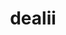 ---
title: "dealii"
layout: cache
categories: [package, develop]
meta: {"versions": ["9.6.0"], "compilers": ["gcc@=11.4.0", "oneapi@=2024.2.1"], "oss": ["ubuntu22.04"], "platforms": ["linux"], "targets": ["x86_64_v3"], "stacks": ["e4s", "e4s-oneapi", "root"], "num_specs": 31, "num_specs_by_stack": {"root": 31, "e4s": 15, "e4s-oneapi": 16}}
spec_details: [{"hash": "alebirecnnfdmjqcsvifcn5mfcuyss72", "compiler": "gcc@=11.4.0", "versions": ["9.6.0"], "os": "ubuntu22.04", "platform": "linux", "target": "x86_64_v3", "variants": ["+adol-c", "+arborx", "+arpack", "+assimp", "build_system=cmake", "build_type=DebugRelease", "+cgal", "~complex", "~cuda", "cxxstd=17", "~doc", "+examples", "+examples_compile", "generator=make", "+ginkgo", "+gmsh", "+gsl", "+hdf5", "~int64", "~ipo", "+kokkos", "+metis", "+mpi", "+muparser", "~nanoflann", "~netcdf", "~oce", "+opencascade", "~optflags", "+p4est", "+petsc", "+platform-introspection", "~python", "+scalapack", "+simplex", "+slepc", "+sundials", "+symengine", "+taskflow", "+threads", "+trilinos", "~vtk"], "stacks": ["root", "e4s"], "size": "-", "tarball": "https://binaries.spack.io/develop/build_cache/linux-ubuntu22.04-x86_64_v3/gcc-11.4.0/dealii-9.6.0/linux-ubuntu22.04-x86_64_v3-gcc-11.4.0-dealii-9.6.0-alebirecnnfdmjqcsvifcn5mfcuyss72.spack"}, {"hash": "b7alct7iraul33hihtcbjh6xvxjcc4rh", "compiler": "gcc@=11.4.0", "versions": ["9.6.0"], "os": "ubuntu22.04", "platform": "linux", "target": "x86_64_v3", "variants": ["+adol-c", "+arborx", "+arpack", "+assimp", "build_system=cmake", "build_type=DebugRelease", "+cgal", "~complex", "~cuda", "cxxstd=17", "~doc", "+examples", "+examples_compile", "generator=make", "+ginkgo", "+gmsh", "+gsl", "+hdf5", "~int64", "~ipo", "+kokkos", "+metis", "+mpi", "+muparser", "~nanoflann", "~netcdf", "~oce", "+opencascade", "~optflags", "+p4est", "+petsc", "+platform-introspection", "~python", "+scalapack", "+simplex", "+slepc", "+sundials", "+symengine", "+taskflow", "+threads", "+trilinos", "~vtk"], "stacks": ["root", "e4s"], "size": "-", "tarball": "https://binaries.spack.io/develop/build_cache/linux-ubuntu22.04-x86_64_v3/gcc-11.4.0/dealii-9.6.0/linux-ubuntu22.04-x86_64_v3-gcc-11.4.0-dealii-9.6.0-b7alct7iraul33hihtcbjh6xvxjcc4rh.spack"}, {"hash": "esapkthuvj57sy7k73h5yhfvmzywpm6o", "compiler": "gcc@=11.4.0", "versions": ["9.6.0"], "os": "ubuntu22.04", "platform": "linux", "target": "x86_64_v3", "variants": ["+adol-c", "+arborx", "+arpack", "+assimp", "build_system=cmake", "build_type=DebugRelease", "+cgal", "~complex", "~cuda", "cxxstd=17", "~doc", "+examples", "+examples_compile", "generator=make", "+ginkgo", "+gmsh", "+gsl", "+hdf5", "~int64", "~ipo", "+kokkos", "+metis", "+mpi", "+muparser", "~nanoflann", "~netcdf", "~oce", "+opencascade", "~optflags", "+p4est", "+petsc", "+platform-introspection", "~python", "+scalapack", "+simplex", "+slepc", "+sundials", "+symengine", "+taskflow", "+threads", "+trilinos", "~vtk"], "stacks": ["root", "e4s"], "size": "-", "tarball": "https://binaries.spack.io/develop/build_cache/linux-ubuntu22.04-x86_64_v3/gcc-11.4.0/dealii-9.6.0/linux-ubuntu22.04-x86_64_v3-gcc-11.4.0-dealii-9.6.0-esapkthuvj57sy7k73h5yhfvmzywpm6o.spack"}, {"hash": "exfil7z5dhnpf6hy6hr3fy2j24v6otwq", "compiler": "gcc@=11.4.0", "versions": ["9.6.0"], "os": "ubuntu22.04", "platform": "linux", "target": "x86_64_v3", "variants": ["+adol-c", "+arborx", "+arpack", "+assimp", "build_system=cmake", "build_type=DebugRelease", "+cgal", "~complex", "~cuda", "cxxstd=17", "~doc", "+examples", "+examples_compile", "generator=make", "+ginkgo", "+gmsh", "+gsl", "+hdf5", "~int64", "~ipo", "+kokkos", "+metis", "+mpi", "+muparser", "~nanoflann", "~netcdf", "~oce", "+opencascade", "~optflags", "+p4est", "+petsc", "+platform-introspection", "~python", "+scalapack", "+simplex", "+slepc", "+sundials", "+symengine", "+taskflow", "+threads", "+trilinos", "~vtk"], "stacks": ["root", "e4s"], "size": "-", "tarball": "https://binaries.spack.io/develop/build_cache/linux-ubuntu22.04-x86_64_v3/gcc-11.4.0/dealii-9.6.0/linux-ubuntu22.04-x86_64_v3-gcc-11.4.0-dealii-9.6.0-exfil7z5dhnpf6hy6hr3fy2j24v6otwq.spack"}, {"hash": "eyjkz4ejwu2tydrmsxlzu6h3p2eosomi", "compiler": "gcc@=11.4.0", "versions": ["9.6.0"], "os": "ubuntu22.04", "platform": "linux", "target": "x86_64_v3", "variants": ["+adol-c", "+arborx", "+arpack", "+assimp", "build_system=cmake", "build_type=DebugRelease", "+cgal", "~complex", "~cuda", "cxxstd=17", "~doc", "+examples", "+examples_compile", "generator=make", "+ginkgo", "+gmsh", "+gsl", "+hdf5", "~int64", "~ipo", "+kokkos", "+metis", "+mpi", "+muparser", "~nanoflann", "~netcdf", "~oce", "+opencascade", "~optflags", "+p4est", "+petsc", "+platform-introspection", "~python", "+scalapack", "+simplex", "+slepc", "+sundials", "+symengine", "+taskflow", "+threads", "+trilinos", "~vtk"], "stacks": ["root", "e4s"], "size": "-", "tarball": "https://binaries.spack.io/develop/build_cache/linux-ubuntu22.04-x86_64_v3/gcc-11.4.0/dealii-9.6.0/linux-ubuntu22.04-x86_64_v3-gcc-11.4.0-dealii-9.6.0-eyjkz4ejwu2tydrmsxlzu6h3p2eosomi.spack"}, {"hash": "hwzvi7gjfbhqmg7ktvjwevboiqwddvxn", "compiler": "gcc@=11.4.0", "versions": ["9.6.0"], "os": "ubuntu22.04", "platform": "linux", "target": "x86_64_v3", "variants": ["+adol-c", "+arborx", "+arpack", "+assimp", "build_system=cmake", "build_type=DebugRelease", "+cgal", "~complex", "~cuda", "cxxstd=17", "~doc", "+examples", "+examples_compile", "generator=make", "+ginkgo", "+gmsh", "+gsl", "+hdf5", "~int64", "~ipo", "+kokkos", "+metis", "+mpi", "+muparser", "~nanoflann", "~netcdf", "~oce", "+opencascade", "~optflags", "+p4est", "+petsc", "+platform-introspection", "~python", "+scalapack", "+simplex", "+slepc", "+sundials", "+symengine", "+taskflow", "+threads", "+trilinos", "~vtk"], "stacks": ["root", "e4s"], "size": "-", "tarball": "https://binaries.spack.io/develop/build_cache/linux-ubuntu22.04-x86_64_v3/gcc-11.4.0/dealii-9.6.0/linux-ubuntu22.04-x86_64_v3-gcc-11.4.0-dealii-9.6.0-hwzvi7gjfbhqmg7ktvjwevboiqwddvxn.spack"}, {"hash": "j3emnoexq4apy4wsiowyyq2n3tqpolbs", "compiler": "gcc@=11.4.0", "versions": ["9.6.0"], "os": "ubuntu22.04", "platform": "linux", "target": "x86_64_v3", "variants": ["+adol-c", "+arborx", "+arpack", "+assimp", "build_system=cmake", "build_type=DebugRelease", "+cgal", "~complex", "~cuda", "cxxstd=17", "~doc", "+examples", "+examples_compile", "generator=make", "+ginkgo", "+gmsh", "+gsl", "+hdf5", "~int64", "~ipo", "+kokkos", "+metis", "+mpi", "+muparser", "~nanoflann", "~netcdf", "~oce", "+opencascade", "~optflags", "+p4est", "+petsc", "+platform-introspection", "~python", "+scalapack", "+simplex", "+slepc", "+sundials", "+symengine", "+taskflow", "+threads", "+trilinos", "~vtk"], "stacks": ["root", "e4s"], "size": "-", "tarball": "https://binaries.spack.io/develop/build_cache/linux-ubuntu22.04-x86_64_v3/gcc-11.4.0/dealii-9.6.0/linux-ubuntu22.04-x86_64_v3-gcc-11.4.0-dealii-9.6.0-j3emnoexq4apy4wsiowyyq2n3tqpolbs.spack"}, {"hash": "jrglxczb7lxubf6fabh2urxyjkz3tler", "compiler": "gcc@=11.4.0", "versions": ["9.6.0"], "os": "ubuntu22.04", "platform": "linux", "target": "x86_64_v3", "variants": ["+adol-c", "+arborx", "+arpack", "+assimp", "build_system=cmake", "build_type=DebugRelease", "+cgal", "~complex", "~cuda", "cxxstd=17", "~doc", "+examples", "+examples_compile", "generator=make", "+ginkgo", "+gmsh", "+gsl", "+hdf5", "~int64", "~ipo", "+kokkos", "+metis", "+mpi", "+muparser", "~nanoflann", "~netcdf", "~oce", "+opencascade", "~optflags", "+p4est", "+petsc", "+platform-introspection", "~python", "+scalapack", "+simplex", "+slepc", "+sundials", "+symengine", "+taskflow", "+threads", "+trilinos", "~vtk"], "stacks": ["root", "e4s"], "size": "-", "tarball": "https://binaries.spack.io/develop/build_cache/linux-ubuntu22.04-x86_64_v3/gcc-11.4.0/dealii-9.6.0/linux-ubuntu22.04-x86_64_v3-gcc-11.4.0-dealii-9.6.0-jrglxczb7lxubf6fabh2urxyjkz3tler.spack"}, {"hash": "jwfk2jroyrl56mi77u3d22ivjxkr3ba3", "compiler": "gcc@=11.4.0", "versions": ["9.6.0"], "os": "ubuntu22.04", "platform": "linux", "target": "x86_64_v3", "variants": ["+adol-c", "+arborx", "+arpack", "+assimp", "build_system=cmake", "build_type=DebugRelease", "+cgal", "~complex", "~cuda", "cxxstd=17", "~doc", "+examples", "+examples_compile", "generator=make", "+ginkgo", "+gmsh", "+gsl", "+hdf5", "~int64", "~ipo", "+kokkos", "+metis", "+mpi", "+muparser", "~nanoflann", "~netcdf", "~oce", "+opencascade", "~optflags", "+p4est", "+petsc", "+platform-introspection", "~python", "+scalapack", "+simplex", "+slepc", "+sundials", "+symengine", "+taskflow", "+threads", "+trilinos", "~vtk"], "stacks": ["root", "e4s"], "size": "-", "tarball": "https://binaries.spack.io/develop/build_cache/linux-ubuntu22.04-x86_64_v3/gcc-11.4.0/dealii-9.6.0/linux-ubuntu22.04-x86_64_v3-gcc-11.4.0-dealii-9.6.0-jwfk2jroyrl56mi77u3d22ivjxkr3ba3.spack"}, {"hash": "pl6gecsjni3eheti3oerwgvh66t4qqhj", "compiler": "gcc@=11.4.0", "versions": ["9.6.0"], "os": "ubuntu22.04", "platform": "linux", "target": "x86_64_v3", "variants": ["+adol-c", "+arborx", "+arpack", "+assimp", "build_system=cmake", "build_type=DebugRelease", "+cgal", "~complex", "~cuda", "cxxstd=17", "~doc", "+examples", "+examples_compile", "generator=make", "+ginkgo", "+gmsh", "+gsl", "+hdf5", "~int64", "~ipo", "+kokkos", "+metis", "+mpi", "+muparser", "~nanoflann", "~netcdf", "~oce", "+opencascade", "~optflags", "+p4est", "+petsc", "+platform-introspection", "~python", "+scalapack", "+simplex", "+slepc", "+sundials", "+symengine", "+taskflow", "+threads", "+trilinos", "~vtk"], "stacks": ["root", "e4s"], "size": "-", "tarball": "https://binaries.spack.io/develop/build_cache/linux-ubuntu22.04-x86_64_v3/gcc-11.4.0/dealii-9.6.0/linux-ubuntu22.04-x86_64_v3-gcc-11.4.0-dealii-9.6.0-pl6gecsjni3eheti3oerwgvh66t4qqhj.spack"}, {"hash": "qg6xnhivz7dzvevowcnhn5a6jloogsls", "compiler": "gcc@=11.4.0", "versions": ["9.6.0"], "os": "ubuntu22.04", "platform": "linux", "target": "x86_64_v3", "variants": ["+adol-c", "+arborx", "+arpack", "+assimp", "build_system=cmake", "build_type=DebugRelease", "+cgal", "~complex", "~cuda", "cxxstd=17", "~doc", "+examples", "+examples_compile", "generator=make", "+ginkgo", "+gmsh", "+gsl", "+hdf5", "~int64", "~ipo", "+kokkos", "+metis", "+mpi", "+muparser", "~nanoflann", "~netcdf", "~oce", "+opencascade", "~optflags", "+p4est", "+petsc", "+platform-introspection", "~python", "+scalapack", "+simplex", "+slepc", "+sundials", "+symengine", "+taskflow", "+threads", "+trilinos", "~vtk"], "stacks": ["root", "e4s"], "size": "-", "tarball": "https://binaries.spack.io/develop/build_cache/linux-ubuntu22.04-x86_64_v3/gcc-11.4.0/dealii-9.6.0/linux-ubuntu22.04-x86_64_v3-gcc-11.4.0-dealii-9.6.0-qg6xnhivz7dzvevowcnhn5a6jloogsls.spack"}, {"hash": "qptuuxxb2z6qweahys4h2zpj66vrv2xo", "compiler": "gcc@=11.4.0", "versions": ["9.6.0"], "os": "ubuntu22.04", "platform": "linux", "target": "x86_64_v3", "variants": ["+adol-c", "+arborx", "+arpack", "+assimp", "build_system=cmake", "build_type=DebugRelease", "+cgal", "~complex", "~cuda", "cxxstd=17", "~doc", "+examples", "+examples_compile", "generator=make", "+ginkgo", "+gmsh", "+gsl", "+hdf5", "~int64", "~ipo", "+kokkos", "+metis", "+mpi", "+muparser", "~nanoflann", "~netcdf", "~oce", "+opencascade", "~optflags", "+p4est", "+petsc", "+platform-introspection", "~python", "+scalapack", "+simplex", "+slepc", "+sundials", "+symengine", "+taskflow", "+threads", "+trilinos", "~vtk"], "stacks": ["root", "e4s"], "size": "-", "tarball": "https://binaries.spack.io/develop/build_cache/linux-ubuntu22.04-x86_64_v3/gcc-11.4.0/dealii-9.6.0/linux-ubuntu22.04-x86_64_v3-gcc-11.4.0-dealii-9.6.0-qptuuxxb2z6qweahys4h2zpj66vrv2xo.spack"}, {"hash": "rbtypvwb5e7v44uacuem5whfruxngxh5", "compiler": "gcc@=11.4.0", "versions": ["9.6.0"], "os": "ubuntu22.04", "platform": "linux", "target": "x86_64_v3", "variants": ["+adol-c", "+arborx", "+arpack", "+assimp", "build_system=cmake", "build_type=DebugRelease", "+cgal", "~complex", "~cuda", "cxxstd=17", "~doc", "+examples", "+examples_compile", "generator=make", "+ginkgo", "+gmsh", "+gsl", "+hdf5", "~int64", "~ipo", "+kokkos", "+metis", "+mpi", "+muparser", "~nanoflann", "~netcdf", "~oce", "+opencascade", "~optflags", "+p4est", "+petsc", "+platform-introspection", "~python", "+scalapack", "+simplex", "+slepc", "+sundials", "+symengine", "+taskflow", "+threads", "+trilinos", "~vtk"], "stacks": ["root", "e4s"], "size": "-", "tarball": "https://binaries.spack.io/develop/build_cache/linux-ubuntu22.04-x86_64_v3/gcc-11.4.0/dealii-9.6.0/linux-ubuntu22.04-x86_64_v3-gcc-11.4.0-dealii-9.6.0-rbtypvwb5e7v44uacuem5whfruxngxh5.spack"}, {"hash": "rzx2xzaepghsb3kgzwr4slsppfyjd7fn", "compiler": "gcc@=11.4.0", "versions": ["9.6.0"], "os": "ubuntu22.04", "platform": "linux", "target": "x86_64_v3", "variants": ["+adol-c", "+arborx", "+arpack", "+assimp", "build_system=cmake", "build_type=DebugRelease", "+cgal", "~complex", "~cuda", "cxxstd=17", "~doc", "+examples", "+examples_compile", "generator=make", "+ginkgo", "+gmsh", "+gsl", "+hdf5", "~int64", "~ipo", "+kokkos", "+metis", "+mpi", "+muparser", "~nanoflann", "~netcdf", "~oce", "+opencascade", "~optflags", "+p4est", "+petsc", "+platform-introspection", "~python", "+scalapack", "+simplex", "+slepc", "+sundials", "+symengine", "+taskflow", "+threads", "+trilinos", "~vtk"], "stacks": ["root", "e4s"], "size": "-", "tarball": "https://binaries.spack.io/develop/build_cache/linux-ubuntu22.04-x86_64_v3/gcc-11.4.0/dealii-9.6.0/linux-ubuntu22.04-x86_64_v3-gcc-11.4.0-dealii-9.6.0-rzx2xzaepghsb3kgzwr4slsppfyjd7fn.spack"}, {"hash": "wuxvpkqsnt4hlhd5gthwoedghy7xqurf", "compiler": "gcc@=11.4.0", "versions": ["9.6.0"], "os": "ubuntu22.04", "platform": "linux", "target": "x86_64_v3", "variants": ["+adol-c", "+arborx", "+arpack", "+assimp", "build_system=cmake", "build_type=DebugRelease", "+cgal", "~complex", "~cuda", "cxxstd=17", "~doc", "+examples", "+examples_compile", "generator=make", "+ginkgo", "+gmsh", "+gsl", "+hdf5", "~int64", "~ipo", "+kokkos", "+metis", "+mpi", "+muparser", "~nanoflann", "~netcdf", "~oce", "+opencascade", "~optflags", "+p4est", "+petsc", "+platform-introspection", "~python", "+scalapack", "+simplex", "+slepc", "+sundials", "+symengine", "+taskflow", "+threads", "+trilinos", "~vtk"], "stacks": ["root", "e4s"], "size": "-", "tarball": "https://binaries.spack.io/develop/build_cache/linux-ubuntu22.04-x86_64_v3/gcc-11.4.0/dealii-9.6.0/linux-ubuntu22.04-x86_64_v3-gcc-11.4.0-dealii-9.6.0-wuxvpkqsnt4hlhd5gthwoedghy7xqurf.spack"}, {"hash": "3dj5qeiwcjclb4u4qhazmsr45vkw5k5p", "compiler": "oneapi@=2024.2.1", "versions": ["9.6.0"], "os": "ubuntu22.04", "platform": "linux", "target": "x86_64_v3", "variants": ["+adol-c", "+arborx", "+arpack", "+assimp", "build_system=cmake", "build_type=DebugRelease", "+cgal", "~complex", "~cuda", "cxxstd=17", "~doc", "+examples", "+examples_compile", "generator=make", "+ginkgo", "+gmsh", "+gsl", "+hdf5", "~int64", "~ipo", "+kokkos", "+metis", "+mpi", "+muparser", "~nanoflann", "~netcdf", "~oce", "+opencascade", "~optflags", "+p4est", "+petsc", "+platform-introspection", "~python", "+scalapack", "+simplex", "+slepc", "+sundials", "+symengine", "~taskflow", "+threads", "+trilinos", "~vtk"], "stacks": ["root", "e4s-oneapi"], "size": "-", "tarball": "https://binaries.spack.io/develop/build_cache/linux-ubuntu22.04-x86_64_v3/oneapi-2024.2.1/dealii-9.6.0/linux-ubuntu22.04-x86_64_v3-oneapi-2024.2.1-dealii-9.6.0-3dj5qeiwcjclb4u4qhazmsr45vkw5k5p.spack"}, {"hash": "5idxzqrrms3zjvkh4b4wf32de4oo4fbv", "compiler": "oneapi@=2024.2.1", "versions": ["9.6.0"], "os": "ubuntu22.04", "platform": "linux", "target": "x86_64_v3", "variants": ["+adol-c", "+arborx", "+arpack", "+assimp", "build_system=cmake", "build_type=DebugRelease", "+cgal", "~complex", "~cuda", "cxxstd=17", "~doc", "+examples", "+examples_compile", "generator=make", "+ginkgo", "+gmsh", "+gsl", "+hdf5", "~int64", "~ipo", "+kokkos", "+metis", "+mpi", "+muparser", "~nanoflann", "~netcdf", "~oce", "+opencascade", "~optflags", "+p4est", "+petsc", "+platform-introspection", "~python", "+scalapack", "+simplex", "+slepc", "+sundials", "+symengine", "~taskflow", "+threads", "+trilinos", "~vtk"], "stacks": ["root", "e4s-oneapi"], "size": "-", "tarball": "https://binaries.spack.io/develop/build_cache/linux-ubuntu22.04-x86_64_v3/oneapi-2024.2.1/dealii-9.6.0/linux-ubuntu22.04-x86_64_v3-oneapi-2024.2.1-dealii-9.6.0-5idxzqrrms3zjvkh4b4wf32de4oo4fbv.spack"}, {"hash": "6o7przkvihld5yd637qkuc3xasidm4pa", "compiler": "oneapi@=2024.2.1", "versions": ["9.6.0"], "os": "ubuntu22.04", "platform": "linux", "target": "x86_64_v3", "variants": ["+adol-c", "+arborx", "+arpack", "+assimp", "build_system=cmake", "build_type=DebugRelease", "+cgal", "~complex", "~cuda", "cxxstd=17", "~doc", "+examples", "+examples_compile", "generator=make", "+ginkgo", "+gmsh", "+gsl", "+hdf5", "~int64", "~ipo", "+kokkos", "+metis", "+mpi", "+muparser", "~nanoflann", "~netcdf", "~oce", "+opencascade", "~optflags", "+p4est", "+petsc", "+platform-introspection", "~python", "+scalapack", "+simplex", "+slepc", "+sundials", "+symengine", "~taskflow", "+threads", "+trilinos", "~vtk"], "stacks": ["root", "e4s-oneapi"], "size": "-", "tarball": "https://binaries.spack.io/develop/build_cache/linux-ubuntu22.04-x86_64_v3/oneapi-2024.2.1/dealii-9.6.0/linux-ubuntu22.04-x86_64_v3-oneapi-2024.2.1-dealii-9.6.0-6o7przkvihld5yd637qkuc3xasidm4pa.spack"}, {"hash": "7wl2rkda2finzfpqttk3bdksafso72nf", "compiler": "oneapi@=2024.2.1", "versions": ["9.6.0"], "os": "ubuntu22.04", "platform": "linux", "target": "x86_64_v3", "variants": ["+adol-c", "+arborx", "+arpack", "+assimp", "build_system=cmake", "build_type=DebugRelease", "+cgal", "~complex", "~cuda", "cxxstd=17", "~doc", "+examples", "+examples_compile", "generator=make", "+ginkgo", "+gmsh", "+gsl", "+hdf5", "~int64", "~ipo", "+kokkos", "+metis", "+mpi", "+muparser", "~nanoflann", "~netcdf", "~oce", "+opencascade", "~optflags", "+p4est", "+petsc", "+platform-introspection", "~python", "+scalapack", "+simplex", "+slepc", "+sundials", "+symengine", "~taskflow", "+threads", "+trilinos", "~vtk"], "stacks": ["root", "e4s-oneapi"], "size": "-", "tarball": "https://binaries.spack.io/develop/build_cache/linux-ubuntu22.04-x86_64_v3/oneapi-2024.2.1/dealii-9.6.0/linux-ubuntu22.04-x86_64_v3-oneapi-2024.2.1-dealii-9.6.0-7wl2rkda2finzfpqttk3bdksafso72nf.spack"}, {"hash": "brdonlkjy77aomrteo67nfsvyil2p3os", "compiler": "oneapi@=2024.2.1", "versions": ["9.6.0"], "os": "ubuntu22.04", "platform": "linux", "target": "x86_64_v3", "variants": ["+adol-c", "+arborx", "+arpack", "+assimp", "build_system=cmake", "build_type=DebugRelease", "+cgal", "~complex", "~cuda", "cxxstd=17", "~doc", "+examples", "+examples_compile", "generator=make", "+ginkgo", "+gmsh", "+gsl", "+hdf5", "~int64", "~ipo", "+kokkos", "+metis", "+mpi", "+muparser", "~nanoflann", "~netcdf", "~oce", "+opencascade", "~optflags", "+p4est", "+petsc", "+platform-introspection", "~python", "+scalapack", "+simplex", "+slepc", "+sundials", "+symengine", "~taskflow", "+threads", "+trilinos", "~vtk"], "stacks": ["root", "e4s-oneapi"], "size": "-", "tarball": "https://binaries.spack.io/develop/build_cache/linux-ubuntu22.04-x86_64_v3/oneapi-2024.2.1/dealii-9.6.0/linux-ubuntu22.04-x86_64_v3-oneapi-2024.2.1-dealii-9.6.0-brdonlkjy77aomrteo67nfsvyil2p3os.spack"}, {"hash": "fpjgfmp5jnqbzbugbee7wpvxgszgpngp", "compiler": "oneapi@=2024.2.1", "versions": ["9.6.0"], "os": "ubuntu22.04", "platform": "linux", "target": "x86_64_v3", "variants": ["+adol-c", "+arborx", "+arpack", "+assimp", "build_system=cmake", "build_type=DebugRelease", "+cgal", "~complex", "~cuda", "cxxstd=17", "~doc", "+examples", "+examples_compile", "generator=make", "+ginkgo", "+gmsh", "+gsl", "+hdf5", "~int64", "~ipo", "+kokkos", "+metis", "+mpi", "+muparser", "~nanoflann", "~netcdf", "~oce", "+opencascade", "~optflags", "+p4est", "+petsc", "+platform-introspection", "~python", "+scalapack", "+simplex", "+slepc", "+sundials", "+symengine", "~taskflow", "+threads", "+trilinos", "~vtk"], "stacks": ["root", "e4s-oneapi"], "size": "-", "tarball": "https://binaries.spack.io/develop/build_cache/linux-ubuntu22.04-x86_64_v3/oneapi-2024.2.1/dealii-9.6.0/linux-ubuntu22.04-x86_64_v3-oneapi-2024.2.1-dealii-9.6.0-fpjgfmp5jnqbzbugbee7wpvxgszgpngp.spack"}, {"hash": "htlqdnzdh3t2365dkddejnbcx2mq6exa", "compiler": "oneapi@=2024.2.1", "versions": ["9.6.0"], "os": "ubuntu22.04", "platform": "linux", "target": "x86_64_v3", "variants": ["+adol-c", "+arborx", "+arpack", "+assimp", "build_system=cmake", "build_type=DebugRelease", "+cgal", "~complex", "~cuda", "cxxstd=17", "~doc", "+examples", "+examples_compile", "generator=make", "+ginkgo", "+gmsh", "+gsl", "+hdf5", "~int64", "~ipo", "+kokkos", "+metis", "+mpi", "+muparser", "~nanoflann", "~netcdf", "~oce", "+opencascade", "~optflags", "+p4est", "+petsc", "+platform-introspection", "~python", "+scalapack", "+simplex", "+slepc", "+sundials", "+symengine", "~taskflow", "+threads", "+trilinos", "~vtk"], "stacks": ["root", "e4s-oneapi"], "size": "-", "tarball": "https://binaries.spack.io/develop/build_cache/linux-ubuntu22.04-x86_64_v3/oneapi-2024.2.1/dealii-9.6.0/linux-ubuntu22.04-x86_64_v3-oneapi-2024.2.1-dealii-9.6.0-htlqdnzdh3t2365dkddejnbcx2mq6exa.spack"}, {"hash": "jbr3nekjdnv42jvzg2en4pxwfebetedn", "compiler": "oneapi@=2024.2.1", "versions": ["9.6.0"], "os": "ubuntu22.04", "platform": "linux", "target": "x86_64_v3", "variants": ["+adol-c", "+arborx", "+arpack", "+assimp", "build_system=cmake", "build_type=DebugRelease", "+cgal", "~complex", "~cuda", "cxxstd=17", "~doc", "+examples", "+examples_compile", "generator=make", "+ginkgo", "+gmsh", "+gsl", "+hdf5", "~int64", "~ipo", "+kokkos", "+metis", "+mpi", "+muparser", "~nanoflann", "~netcdf", "~oce", "+opencascade", "~optflags", "+p4est", "+petsc", "+platform-introspection", "~python", "+scalapack", "+simplex", "+slepc", "+sundials", "+symengine", "~taskflow", "+threads", "+trilinos", "~vtk"], "stacks": ["root", "e4s-oneapi"], "size": "-", "tarball": "https://binaries.spack.io/develop/build_cache/linux-ubuntu22.04-x86_64_v3/oneapi-2024.2.1/dealii-9.6.0/linux-ubuntu22.04-x86_64_v3-oneapi-2024.2.1-dealii-9.6.0-jbr3nekjdnv42jvzg2en4pxwfebetedn.spack"}, {"hash": "l46onvwb3fdwcb74alvcfmgdw2l4u6ss", "compiler": "oneapi@=2024.2.1", "versions": ["9.6.0"], "os": "ubuntu22.04", "platform": "linux", "target": "x86_64_v3", "variants": ["+adol-c", "+arborx", "+arpack", "+assimp", "build_system=cmake", "build_type=DebugRelease", "+cgal", "~complex", "~cuda", "cxxstd=17", "~doc", "+examples", "+examples_compile", "generator=make", "+ginkgo", "+gmsh", "+gsl", "+hdf5", "~int64", "~ipo", "+kokkos", "+metis", "+mpi", "+muparser", "~nanoflann", "~netcdf", "~oce", "+opencascade", "~optflags", "+p4est", "+petsc", "+platform-introspection", "~python", "+scalapack", "+simplex", "+slepc", "+sundials", "+symengine", "~taskflow", "+threads", "+trilinos", "~vtk"], "stacks": ["root", "e4s-oneapi"], "size": "-", "tarball": "https://binaries.spack.io/develop/build_cache/linux-ubuntu22.04-x86_64_v3/oneapi-2024.2.1/dealii-9.6.0/linux-ubuntu22.04-x86_64_v3-oneapi-2024.2.1-dealii-9.6.0-l46onvwb3fdwcb74alvcfmgdw2l4u6ss.spack"}, {"hash": "nt6y2wfpxmq6agya4e3l674i665quucy", "compiler": "oneapi@=2024.2.1", "versions": ["9.6.0"], "os": "ubuntu22.04", "platform": "linux", "target": "x86_64_v3", "variants": ["+adol-c", "+arborx", "+arpack", "+assimp", "build_system=cmake", "build_type=DebugRelease", "+cgal", "~complex", "~cuda", "cxxstd=17", "~doc", "+examples", "+examples_compile", "generator=make", "+ginkgo", "+gmsh", "+gsl", "+hdf5", "~int64", "~ipo", "+kokkos", "+metis", "+mpi", "+muparser", "~nanoflann", "~netcdf", "~oce", "+opencascade", "~optflags", "+p4est", "+petsc", "+platform-introspection", "~python", "+scalapack", "+simplex", "+slepc", "+sundials", "+symengine", "~taskflow", "+threads", "+trilinos", "~vtk"], "stacks": ["root", "e4s-oneapi"], "size": "-", "tarball": "https://binaries.spack.io/develop/build_cache/linux-ubuntu22.04-x86_64_v3/oneapi-2024.2.1/dealii-9.6.0/linux-ubuntu22.04-x86_64_v3-oneapi-2024.2.1-dealii-9.6.0-nt6y2wfpxmq6agya4e3l674i665quucy.spack"}, {"hash": "nxxojxlfa62nud6xr7qhyrvblz75cxlc", "compiler": "oneapi@=2024.2.1", "versions": ["9.6.0"], "os": "ubuntu22.04", "platform": "linux", "target": "x86_64_v3", "variants": ["+adol-c", "+arborx", "+arpack", "+assimp", "build_system=cmake", "build_type=DebugRelease", "+cgal", "~complex", "~cuda", "cxxstd=17", "~doc", "+examples", "+examples_compile", "generator=make", "+ginkgo", "+gmsh", "+gsl", "+hdf5", "~int64", "~ipo", "+kokkos", "+metis", "+mpi", "+muparser", "~nanoflann", "~netcdf", "~oce", "+opencascade", "~optflags", "+p4est", "+petsc", "+platform-introspection", "~python", "+scalapack", "+simplex", "+slepc", "+sundials", "+symengine", "~taskflow", "+threads", "+trilinos", "~vtk"], "stacks": ["root", "e4s-oneapi"], "size": "-", "tarball": "https://binaries.spack.io/develop/build_cache/linux-ubuntu22.04-x86_64_v3/oneapi-2024.2.1/dealii-9.6.0/linux-ubuntu22.04-x86_64_v3-oneapi-2024.2.1-dealii-9.6.0-nxxojxlfa62nud6xr7qhyrvblz75cxlc.spack"}, {"hash": "pe2kj76vmxdlybjyuyrqa7tprhcf2avm", "compiler": "oneapi@=2024.2.1", "versions": ["9.6.0"], "os": "ubuntu22.04", "platform": "linux", "target": "x86_64_v3", "variants": ["+adol-c", "+arborx", "+arpack", "+assimp", "build_system=cmake", "build_type=DebugRelease", "+cgal", "~complex", "~cuda", "cxxstd=17", "~doc", "+examples", "+examples_compile", "generator=make", "+ginkgo", "+gmsh", "+gsl", "+hdf5", "~int64", "~ipo", "+kokkos", "+metis", "+mpi", "+muparser", "~nanoflann", "~netcdf", "~oce", "+opencascade", "~optflags", "+p4est", "+petsc", "+platform-introspection", "~python", "+scalapack", "+simplex", "+slepc", "+sundials", "+symengine", "~taskflow", "+threads", "+trilinos", "~vtk"], "stacks": ["root", "e4s-oneapi"], "size": "-", "tarball": "https://binaries.spack.io/develop/build_cache/linux-ubuntu22.04-x86_64_v3/oneapi-2024.2.1/dealii-9.6.0/linux-ubuntu22.04-x86_64_v3-oneapi-2024.2.1-dealii-9.6.0-pe2kj76vmxdlybjyuyrqa7tprhcf2avm.spack"}, {"hash": "pupjmx7nuejd33m3f7errlycmt6xvm2n", "compiler": "oneapi@=2024.2.1", "versions": ["9.6.0"], "os": "ubuntu22.04", "platform": "linux", "target": "x86_64_v3", "variants": ["+adol-c", "+arborx", "+arpack", "+assimp", "build_system=cmake", "build_type=DebugRelease", "+cgal", "~complex", "~cuda", "cxxstd=17", "~doc", "+examples", "+examples_compile", "generator=make", "+ginkgo", "+gmsh", "+gsl", "+hdf5", "~int64", "~ipo", "+kokkos", "+metis", "+mpi", "+muparser", "~nanoflann", "~netcdf", "~oce", "+opencascade", "~optflags", "+p4est", "+petsc", "+platform-introspection", "~python", "+scalapack", "+simplex", "+slepc", "+sundials", "+symengine", "~taskflow", "+threads", "+trilinos", "~vtk"], "stacks": ["root", "e4s-oneapi"], "size": "-", "tarball": "https://binaries.spack.io/develop/build_cache/linux-ubuntu22.04-x86_64_v3/oneapi-2024.2.1/dealii-9.6.0/linux-ubuntu22.04-x86_64_v3-oneapi-2024.2.1-dealii-9.6.0-pupjmx7nuejd33m3f7errlycmt6xvm2n.spack"}, {"hash": "topep7jmfexessq4v7tujfac6n46hmea", "compiler": "oneapi@=2024.2.1", "versions": ["9.6.0"], "os": "ubuntu22.04", "platform": "linux", "target": "x86_64_v3", "variants": ["+adol-c", "+arborx", "+arpack", "+assimp", "build_system=cmake", "build_type=DebugRelease", "+cgal", "~complex", "~cuda", "cxxstd=17", "~doc", "+examples", "+examples_compile", "generator=make", "+ginkgo", "+gmsh", "+gsl", "+hdf5", "~int64", "~ipo", "+kokkos", "+metis", "+mpi", "+muparser", "~nanoflann", "~netcdf", "~oce", "+opencascade", "~optflags", "+p4est", "+petsc", "+platform-introspection", "~python", "+scalapack", "+simplex", "+slepc", "+sundials", "+symengine", "~taskflow", "+threads", "+trilinos", "~vtk"], "stacks": ["root", "e4s-oneapi"], "size": "-", "tarball": "https://binaries.spack.io/develop/build_cache/linux-ubuntu22.04-x86_64_v3/oneapi-2024.2.1/dealii-9.6.0/linux-ubuntu22.04-x86_64_v3-oneapi-2024.2.1-dealii-9.6.0-topep7jmfexessq4v7tujfac6n46hmea.spack"}, {"hash": "vv5uexcdrkxszbf6wi5afpiwv3srklyy", "compiler": "oneapi@=2024.2.1", "versions": ["9.6.0"], "os": "ubuntu22.04", "platform": "linux", "target": "x86_64_v3", "variants": ["+adol-c", "+arborx", "+arpack", "+assimp", "build_system=cmake", "build_type=DebugRelease", "+cgal", "~complex", "~cuda", "cxxstd=17", "~doc", "+examples", "+examples_compile", "generator=make", "+ginkgo", "+gmsh", "+gsl", "+hdf5", "~int64", "~ipo", "+kokkos", "+metis", "+mpi", "+muparser", "~nanoflann", "~netcdf", "~oce", "+opencascade", "~optflags", "+p4est", "+petsc", "+platform-introspection", "~python", "+scalapack", "+simplex", "+slepc", "+sundials", "+symengine", "~taskflow", "+threads", "+trilinos", "~vtk"], "stacks": ["root", "e4s-oneapi"], "size": "-", "tarball": "https://binaries.spack.io/develop/build_cache/linux-ubuntu22.04-x86_64_v3/oneapi-2024.2.1/dealii-9.6.0/linux-ubuntu22.04-x86_64_v3-oneapi-2024.2.1-dealii-9.6.0-vv5uexcdrkxszbf6wi5afpiwv3srklyy.spack"}, {"hash": "xgfnki2o4tkznroqnzquwzyerbeutb6i", "compiler": "oneapi@=2024.2.1", "versions": ["9.6.0"], "os": "ubuntu22.04", "platform": "linux", "target": "x86_64_v3", "variants": ["+adol-c", "+arborx", "+arpack", "+assimp", "build_system=cmake", "build_type=DebugRelease", "+cgal", "~complex", "~cuda", "cxxstd=17", "~doc", "+examples", "+examples_compile", "generator=make", "+ginkgo", "+gmsh", "+gsl", "+hdf5", "~int64", "~ipo", "+kokkos", "+metis", "+mpi", "+muparser", "~nanoflann", "~netcdf", "~oce", "+opencascade", "~optflags", "+p4est", "+petsc", "+platform-introspection", "~python", "+scalapack", "+simplex", "+slepc", "+sundials", "+symengine", "~taskflow", "+threads", "+trilinos", "~vtk"], "stacks": ["root", "e4s-oneapi"], "size": "-", "tarball": "https://binaries.spack.io/develop/build_cache/linux-ubuntu22.04-x86_64_v3/oneapi-2024.2.1/dealii-9.6.0/linux-ubuntu22.04-x86_64_v3-oneapi-2024.2.1-dealii-9.6.0-xgfnki2o4tkznroqnzquwzyerbeutb6i.spack"}]
---